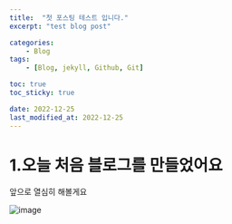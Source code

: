 ```yaml
---
title:  "첫 포스팅 테스트 입니다."
excerpt: "test blog post"

categories:
    - Blog
tags:
    - [Blog, jekyll, Github, Git]

toc: true
toc_sticky: true

date: 2022-12-25
last_modified_at: 2022-12-25
---
```






# 1.오늘 처음 블로그를 만들었어요

앞으로 열심히 해볼게요

![image](https://user-images.githubusercontent.com/100500113/209457308-7a088245-5f71-4e4e-9a25-02d5fb983ee9.gif)
